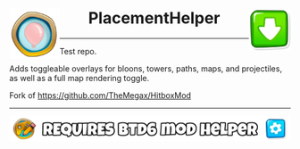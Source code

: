 ﻿<h1 align="center">
  <a href="https://github.com/iXendeRouS/VisibleHitboxesTest/releases/latest/download/VisibleHitboxes.dll">
    <img align="left" alt="Icon" height="90" src="Icon.png">
    <img align="right" alt="Download" height="75" src="https://raw.githubusercontent.com/gurrenm3/BTD-Mod-Helper/master/BloonsTD6%20Mod%20Helper/Resources/DownloadBtn.png">
  </a>
  PlacementHelper
</h1>

---

Test repo.

Adds toggleable overlays for bloons, towers, paths, maps, and projectiles, as well as a full map rendering toggle.

Fork of https://github.com/TheMegax/HitboxMod

---

[![Requires BTD6 Mod Helper](https://raw.githubusercontent.com/gurrenm3/BTD-Mod-Helper/master/banner.png)](https://github.com/gurrenm3/BTD-Mod-Helper#readme)
